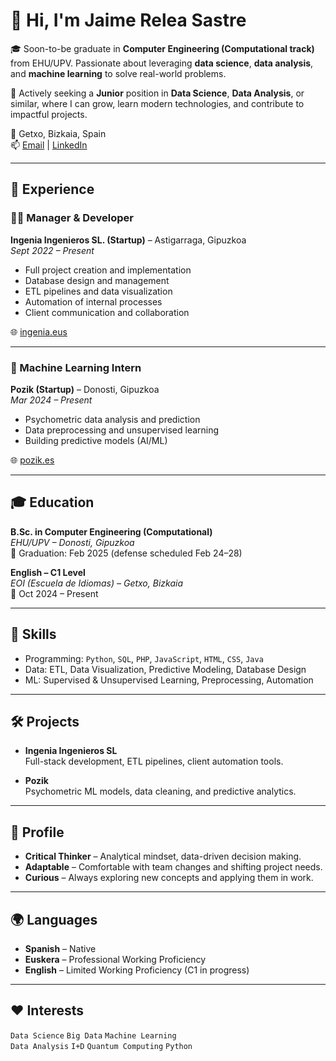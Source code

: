 # 👋 Hi, I'm Jaime Relea Sastre

🎓 Soon-to-be graduate in **Computer Engineering (Computational track)** from EHU/UPV. Passionate about leveraging **data science**, **data analysis**, and **machine learning** to solve real-world problems.

🚀 Actively seeking a **Junior** position in **Data Science**, **Data Analysis**, or similar, where I can grow, learn modern technologies, and contribute to impactful projects.

📍 Getxo, Bizkaia, Spain  
📫 [Email](mailto:jaimersmf@outlook.es) | [LinkedIn](https://linkedin.com/in/jrsmf)

---

## 💼 Experience

### 👨‍💻 Manager & Developer  
**Ingenia Ingenieros SL. (Startup)** – Astigarraga, Gipuzkoa  
_Sept 2022 – Present_

- Full project creation and implementation  
- Database design and management  
- ETL pipelines and data visualization  
- Automation of internal processes  
- Client communication and collaboration  

🌐 [ingenia.eus](https://ingenia.eus)

---

### 🤖 Machine Learning Intern  
**Pozik (Startup)** – Donosti, Gipuzkoa  
_Mar 2024 – Present_

- Psychometric data analysis and prediction  
- Data preprocessing and unsupervised learning  
- Building predictive models (AI/ML)  

🌐 [pozik.es](https://pozik.es)

---

## 🎓 Education

**B.Sc. in Computer Engineering (Computational)**  
_EHU/UPV – Donosti, Gipuzkoa_  
📆 Graduation: Feb 2025 (defense scheduled Feb 24–28)

**English – C1 Level**  
_EOI (Escuela de Idiomas) – Getxo, Bizkaia_  
📆 Oct 2024 – Present

---

## 🧠 Skills

- Programming: `Python`, `SQL`, `PHP`, `JavaScript`, `HTML`, `CSS`, `Java`
- Data: ETL, Data Visualization, Predictive Modeling, Database Design
- ML: Supervised & Unsupervised Learning, Preprocessing, Automation

---

## 🛠️ Projects

- **Ingenia Ingenieros SL**  
  Full-stack development, ETL pipelines, client automation tools.

- **Pozik**  
  Psychometric ML models, data cleaning, and predictive analytics.

---

## 🧬 Profile

- **Critical Thinker** – Analytical mindset, data-driven decision making.  
- **Adaptable** – Comfortable with team changes and shifting project needs.  
- **Curious** – Always exploring new concepts and applying them in work.

---

## 🌍 Languages

- **Spanish** – Native  
- **Euskera** – Professional Working Proficiency  
- **English** – Limited Working Proficiency (C1 in progress)

---

## ❤️ Interests

`Data Science` `Big Data` `Machine Learning`  
`Data Analysis` `I+D` `Quantum Computing` `Python`

